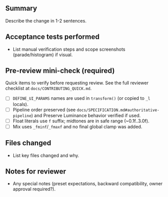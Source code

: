 <!--
 PR template for FadedBalancerOFX
 Keeps PR descriptions consistent and includes the quick pre-review checklist from the coding guide.
-->

<!-- Title: start with `fix:` `feat:` `docs:` `chore:` etc. -->
<!-- Write a short descriptive title above when creating the PR -->

## Summary
Describe the change in 1-2 sentences.

## Acceptance tests performed
- List manual verification steps and scope screenshots (parade/histogram) if visual.

## Pre-review mini-check (required)
Quick items to verify before requesting review. See the full reviewer checklist at `docs/CONTRIBUTING_QUICK.md`.

- [ ] `DEFINE_UI_PARAMS` names are used in `transform()` (or copied to `_l` locals).
- [ ] Pipeline order preserved (see `docs/SPECIFICATION.md#authoritative-pipeline`) and Preserve Luminance behavior verified if used.
- [ ] Float literals use `f` suffix; midtones are in safe range (~0.1f..3.0f).
- [ ] Mix uses `_fminf`/`_fmaxf` and no final global clamp was added.

## Files changed
- List key files changed and why.

## Notes for reviewer
- Any special notes (preset expectations, backward compatibility, owner approval required?).

